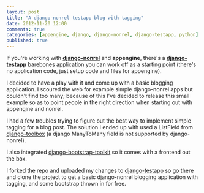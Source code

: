 ```yaml
---
layout: post
title: "A django-nonrel testapp blog with tagging"
date: 2012-11-20 12:00
comments: true
categories: [appengine, django, django-nonrel, django-testapp, python]
published: true
---
```

If you're working with **[django-nonrel](https://github.com/django-nonrel/django-nonrel)** and **appengine**, there's a **[django-testapp](https://github.com/django-nonrel/django-testapp)** barebones application you can work off as a starting point (there's no application code, just setup code and files for appengine).

I decided to have a play with it and come up with a basic blogging application.  I scoured the web for example simple django-nonrel apps but couldn't find too many; because of this I've decided to release this small example so as to point people in the right direction when starting out with appengine and nonrel.

I had a few troubles trying to figure out the best way to implement simple tagging for a blog post.  The solution I ended up with used a ListField from [django-toolbox](https://github.com/django-nonrel/djangotoolbox) (a django ManyToMany field is not supported by django-nonrel).

I also integrated [django-bootstrap-toolkit](https://github.com/dyve/django-bootstrap-toolkit) so it comes with a frontend out the box.

I forked the repo and uploaded my changes to [django-testapp](https://github.com/jmoz/django-testapp) so go there and clone the project to get a basic django-nonrel blogging application with tagging, and some bootstrap thrown in for free.